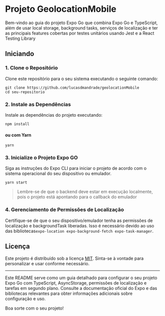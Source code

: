 # Projeto GeolocationMobile

Bem-vindo ao guia do projeto Expo Go que combina Expo Go e TypeScript, além de usar local storage, background tasks, serviços de localização e ter as principais features cobertas por testes unitários usando Jest e a React Testing Library

## Iniciando

### 1. Clone o Repositório

Clone este repositório para o seu sistema executando o seguinte comando:

```
git clone https://github.com/lucasdmandrade/geolocationMobile
cd seu-repositorio
```

### 2. Instale as Dependências

Instale as dependências do projeto executando:

```
npm install

```

#### ou com Yarn

```
yarn
```

### 3. Inicialize o Projeto Expo GO

Siga as instruções do Expo CLI para iniciar o projeto de acordo com o sistema operacional do seu dispositivo ou emulador.

```
yarn start
```

> Lembre-se de que o backend deve estar em execução localmente, pois o projeto está apontando para o callback do emulador

### 4. Gerenciamento de Permissões de Localização

Certifique-se de que o seu dispositivo/emulador tenha as permissões de localização e backgroundTask liberadas. Isso é necessário devido ao uso das bibliotecas`expo-location expo-background-fetch expo-task-manager`.

## Licença

Este projeto é distribuído sob a licença [MIT](LICENSE). Sinta-se à vontade para personalizar e usar conforme necessário.

---

Este README serve como um guia detalhado para configurar o seu projeto Expo Go com TypeScript, AsyncStorage, permissões de localização e tarefas em segundo plano. Consulte a documentação oficial do Expo e das bibliotecas relevantes para obter informações adicionais sobre configuração e uso.

Boa sorte com o seu projeto!
